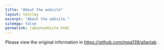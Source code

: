 ```yaml
---
title: "About the website"
layout: textlay
excerpt: "About the website."
sitemap: false
permalink: /aboutwebsite.html
---
```


Please view the original information in https://github.com/mpa139/allanlab .
